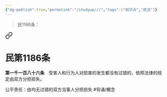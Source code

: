 ```yaml
---
{"dg-publish":true,"permalink":"/studyup///","tags":["知识点","民法"]}
---
```


>民1186条：
<div class="transclusion internal-embed is-loaded"><a class="markdown-embed-link" href="/////#t1186" aria-label="Open link"><svg xmlns="http://www.w3.org/2000/svg" width="24" height="24" viewBox="0 0 24 24" fill="none" stroke="currentColor" stroke-width="2" stroke-linecap="round" stroke-linejoin="round" class="svg-icon lucide-link"><path d="M10 13a5 5 0 0 0 7.54.54l3-3a5 5 0 0 0-7.07-7.07l-1.72 1.71"></path><path d="M14 11a5 5 0 0 0-7.54-.54l-3 3a5 5 0 0 0 7.07 7.07l1.71-1.71"></path></svg></a><div class="markdown-embed">

<div class="markdown-embed-title">

# 民第1186条

</div>


**第一千一百八十六条**　受害人和行为人对损害的发生都没有过错的，依照法律的规定由双方分担损失。 

</div></div>


公平责任：由均无过错的双方当事人分担损失 #背诵/概念 